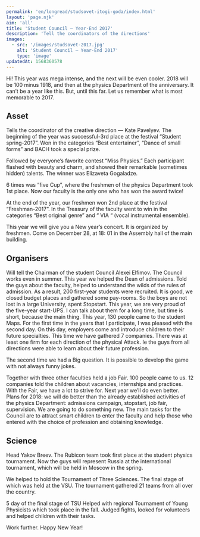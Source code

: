 ```yaml
---
permalink: 'en/longread/studsovet-itogi-goda/index.html'
layout: 'page.njk'
aim: 'all'
title: 'Student Council – Year-End 2017'
description: 'Tell the coordinators of the directions'
images:
  - src: '/images/studsovet-2017.jpg'
    alt: 'Student Council – Year-End 2017'
    type: 'image'
updatedAt: 1568360578
---
```

Hi! This year was mega intense, and the next will be even cooler. 2018 will be 100 minus 1918, and then at the physics Department of the anniversary. It can’t be a year like this. But, until this far. Let us remember what is most memorable to 2017.

Asset
-----

Tells the coordinator of the creative direction — Kate Pavelyev. The beginning of the year was successful-3rd place at the festival “Student spring-2017”. Won in the categories “Best entertainer”, “Dance of small forms” and BACH took a special prize.

Followed by everyone’s favorite contest “Miss Physics.” Each participant flashed with beauty and charm, and showed their remarkable (sometimes hidden) talents. The winner was Elizaveta Gogaladze.

6 times was “five Cup”, where the freshmen of the physics Department took 1st place. Now our faculty is the only one who has won the award twice!

At the end of the year, our freshmen won 2nd place at the festival “Freshman-2017”. In the Treasury of the faculty went to win in the categories “Best original genre” and “ VIA “ (vocal instrumental ensemble).

This year we will give you a New year’s concert. It is organized by freshmen. Come on December 28, at 18: 01 in the Assembly hall of the main building.

Organisers
----------

Will tell the Chairman of the student Council Alexei Elfimov. The Council works even in summer. This year we helped the Dean of admissions. Told the guys about the faculty, helped to understand the wilds of the rules of admission. As a result, 200 first-year students were recruited. It is good, we closed budget places and gathered some pay-rooms. So the boys are not lost in a large University, spent Stopstart. This year, we are very proud of the five-year start-UPS. I can talk about them for a long time, but time is short, because the main thing. This year, 130 people came to the student Maps. For the first time in the years that I participate, I was pleased with the second day. On this day, employers come and introduce children to their future specialties. This time we have gathered 7 companies. There was at least one firm for each direction of the physical Attack. Ie the guys from all directions were able to learn about their future profession.

The second time we had a Big question. It is possible to develop the game with not always funny jokes.

Together with three other faculties held a job Fair. 100 people came to us. 12 companies told the children about vacancies, internships and practices. With the Fair, we have a lot to strive for. Next year we’ll do even better. Plans for 2018: we will do better than the already established activities of the physics Department: admissions campaign, stopstart, job fair, supervision. We are going to do something new. The main tasks for the Council are to attract smart children to enter the faculty and help those who entered with the choice of profession and obtaining knowledge.

Science
-------

Head Yakov Breev. The Rubicon team took first place at the student physics tournament. Now the guys will represent Russia at the international tournament, which will be held in Moscow in the spring.

We helped to hold the Tournament of Three Sciences. The final stage of which was held at the VSU. The tournament gathered 21 teams from all over the country.

5 day of the final stage of TSU Helped with regional Tournament of Young Physicists which took place in the fall. Judged fights, looked for volunteers and helped children with their tasks.

Work further. Happy New Year!
